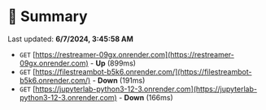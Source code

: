 # 📖 Summary
Last updated: **6/7/2024, 3:45:58 AM**

- `GET` [https://restreamer-09gx.onrender.com](https://restreamer-09gx.onrender.com) - **Up** (899ms)
- `GET` [https://filestreambot-b5k6.onrender.com/](https://filestreambot-b5k6.onrender.com/) - **Down** (191ms)
- `GET` [https://jupyterlab-python3-12-3.onrender.com](https://jupyterlab-python3-12-3.onrender.com) - **Down** (166ms)
